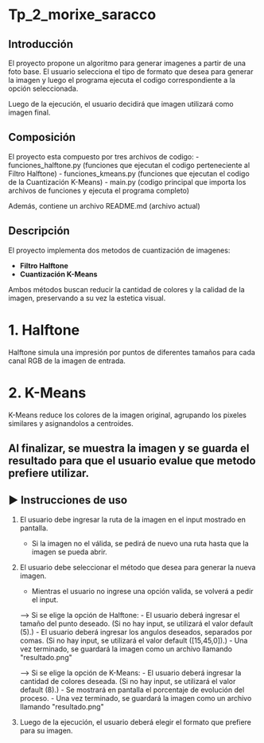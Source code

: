 # Tp_2_morixe_saracco

## Introducción
El proyecto propone un algoritmo para generar imagenes a partir de una foto base. El usuario selecciona el tipo de formato que desea para generar la imagen y luego el programa ejecuta el codigo correspondiente a la opción seleccionada.

Luego de la ejecución, el usuario decidirá que imagen utilizará como imagen final.


## Composición
El proyecto esta compuesto por tres archivos de codigo:
    - funciones_halftone.py (funciones que ejecutan el codigo perteneciente al Filtro Halftone)
    - funciones_kmeans.py (funciones que ejecutan el codigo de la Cuantización K-Means)
    - main.py (codigo principal que importa los archivos de funciones y ejecuta el programa completo)

Además, contiene un archivo README.md (archivo actual)


## Descripción
El proyecto implementa dos metodos de cuantización de imagenes: 

- **Filtro Halftone**
- **Cuantización K-Means**

Ambos métodos buscan reducir la cantidad de colores y la calidad de la imagen, preservando a su vez la estetica visual.

# 1. Halftone
Halftone simula una impresión por puntos de diferentes tamaños para cada canal RGB de la imagen de entrada.

# 2. K-Means
K-Means reduce los colores de la imagen original, agrupando los pixeles similares y asignandolos a centroides.


Al finalizar, se muestra la imagen y se guarda el resultado para que el usuario evalue que metodo prefiere utilizar.
---


## ▶️ Instrucciones de uso

1. El usuario debe ingresar la ruta de la imagen en el input mostrado en pantalla.
    - Si la imagen no el válida, se pedirá de nuevo una ruta hasta que la imagen se pueda abrir.

2. El usuario debe seleccionar el método que desea para generar la nueva imagen.
    -  Mientras el usuario no ingrese una opción valida, se volverá a pedir el input.

    --> Si se elige la opción de Halftone:
        - El usuario deberá ingresar el tamaño del punto deseado. (Si no hay input, se utilizará el valor default (5).)
        - El usuario deberá ingresar los angulos deseados, separados por comas. (Si no hay input, se utilizará el valor default ([15,45,0]).)
        - Una vez terminado, se guardará la imagen como un archivo llamando "resultado.png"


    --> Si se elige la opción de K-Means:
        - El usuario deberá ingresar la cantidad de colores deseada. (Si no hay input, se utilizará el valor default (8).)
        - Se mostrará en pantalla el porcentaje de evolución del proceso.
        - Una vez terminado, se guardará la imagen como un archivo llamando "resultado.png"

3. Luego de la ejecución, el usuario deberá elegir el formato que prefiere para su imagen.


